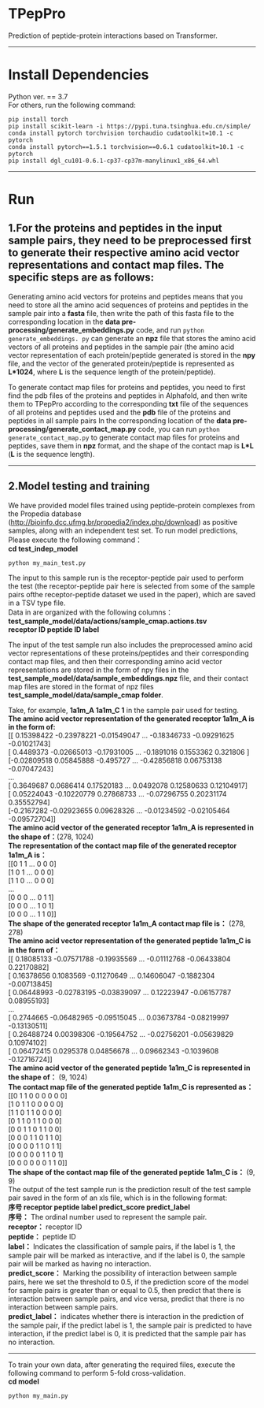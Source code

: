 # TPepPro
Prediction of peptide-protein interactions based on Transformer.
***
# Install Dependencies
Python ver. == 3.7  
For others, run the following command:   
```
pip install torch
pip install scikit-learn -i https://pypi.tuna.tsinghua.edu.cn/simple/
conda install pytorch torchvision torchaudio cudatoolkit=10.1 -c pytorch
conda install pytorch==1.5.1 torchvision==0.6.1 cudatoolkit=10.1 -c pytorch
pip install dgl_cu101-0.6.1-cp37-cp37m-manylinux1_x86_64.whl 

```
***
# Run
## 1.For the proteins and peptides in the input sample pairs, they need to be preprocessed first to generate their respective amino acid vector representations and contact map files. The specific steps are as follows:  
Generating amino acid vectors for proteins and peptides means that you need to store all the amino acid sequences of proteins and peptides in the sample pair into a **fasta** file, then write the path of this fasta file to the corresponding location in the **data pre-processing/generate_embeddings.py** code, and run ```python generate_embeddings. py``` can generate an **npz** file that stores the amino acid vectors of all proteins and peptides in the sample pair (the amino acid vector representation of each protein/peptide generated is stored in the **npy** file, and the vector of the generated protein/peptide is represented as **L*1024**, where **L** is the sequence length of the protein/peptide).

To generate contact map files for proteins and peptides, you need to first find the pdb files of the proteins and peptides in Alphafold, and then write them to TPepPro according to the corresponding **txt** file of the sequences of all proteins and peptides used and the **pdb** file of the proteins and peptides in all sample pairs
In the corresponding location of the **data pre-processing/generate_contact_map.py** code, you can run ```python generate_contact_map.py``` to generate contact map files for proteins and peptides, save them in **npz** format, and the shape of the contact map is **L*L** (**L** is the sequence length).

***
## 2.Model testing and training
We have provided model files trained using peptide-protein complexes from the Propedia database (http://bioinfo.dcc.ufmg.br/propedia2/index.php/download) as positive samples, along with an independent test set. 
To run model predictions, Please execute the following command：  
**cd test_indep_model**
```
python my_main_test.py
```
The input to this sample run is the receptor-peptide pair used to perform the test (the receptor-peptide pair here is selected from some of the sample pairs ofthe receptor-peptide dataset we used in the paper), which are saved in a TSV type file.  
Data in are organized with the following columns：**test_sample_model/data/actions/sample_cmap.actions.tsv**  
**receptor ID  peptide ID  label**   

The input of the test sample run also includes the preprocessed amino acid vector representations of these proteins/peptides and their corresponding contact map files, and then their corresponding amino acid vector representations are stored in the form of npy files in the **test_sample_model/data/sample_embeddings.npz** file, and their contact map files are stored in the format of npz files **test_sample_model/data/sample_cmap folder**.  

Take, for example, **1a1m_A 1a1m_C 1** in the sample pair used for testing.  
**The amino acid vector representation of the generated receptor 1a1m_A is in the form of:**   
[[ 0.15398422 -0.23978221 -0.01549047 ... -0.18346733 -0.09291625
  -0.01021743]  
 [ 0.4489373  -0.02665013 -0.17931005 ... -0.1891016   0.1553362
   0.321806  ]  
 [-0.02809518  0.05845888 -0.495727   ... -0.42856818  0.06753138
  -0.07047243]  
 ...  
 [ 0.3649687   0.0686414   0.17520183 ...  0.0492078   0.12580633
   0.12104917]  
 [ 0.05224043 -0.10220779  0.27868733 ... -0.07296755  0.20231174
   0.35552794]  
 [-0.2167282  -0.02923655  0.09628326 ... -0.01234592 -0.02105464
  -0.09572704]]    
**The amino acid vector of the generated receptor 1a1m_A is represented in the shape of：**(278, 1024)  
**The representation of the contact map file of the generated receptor 1a1m_A is：**  
[[0 1 1 ... 0 0 0]  
 [1 0 1 ... 0 0 0]  
 [1 1 0 ... 0 0 0]  
 ...  
 [0 0 0 ... 0 1 1]  
 [0 0 0 ... 1 0 1]  
 [0 0 0 ... 1 1 0]]   
**The shape of the generated receptor 1a1m_A contact map file is：** (278, 278)  
**The amino acid vector representation of the generated peptide 1a1m_C is in the form of：**    
[[ 0.18085133 -0.07571788 -0.19935569 ... -0.01112768 -0.06433804
   0.22170882]  
 [ 0.16378656  0.1083569  -0.11270649 ...  0.14606047 -0.1882304
  -0.00713845]  
 [ 0.06448993 -0.02783195 -0.03839097 ...  0.12223947 -0.06157787
   0.08955193]  
 ...  
 [ 0.2744665  -0.06482965 -0.09515045 ...  0.03673784 -0.08219997
  -0.13130511]  
 [ 0.26488724  0.00398306 -0.19564752 ... -0.02756201 -0.05639829
   0.10974102]  
 [ 0.06472415  0.0295378   0.04856678 ...  0.09662343 -0.1039608
  -0.12716724]]  
**The amino acid vector of the generated peptide 1a1m_C is represented in the shape of：** (9, 1024)  
**The contact map file of the generated peptide 1a1m_C is represented as：**  
[[0 1 1 0 0 0 0 0 0]  
 [1 0 1 1 0 0 0 0 0]  
 [1 1 0 1 1 0 0 0 0]  
 [0 1 1 0 1 1 0 0 0]  
 [0 0 1 1 0 1 1 0 0]  
 [0 0 0 1 1 0 1 1 0]  
 [0 0 0 0 1 1 0 1 1]  
 [0 0 0 0 0 1 1 0 1]  
 [0 0 0 0 0 0 1 1 0]]  
**The shape of the contact map file of the generated peptide 1a1m_C is：** (9, 9)  
The output of the test sample run is the prediction result of the test sample pair saved in the form of an xls file, which is in the following format:  
**序号    receptor	peptide	label	predict_score	predict_label**  
**序号：** The ordinal number used to represent the sample pair.    
**receptor：** receptor ID  
**peptide：** peptide ID   
**label：** Indicates the classification of sample pairs, if the label is 1, the sample pair will be marked as interactive, and if the label is 0, the sample pair will be marked as having no interaction.   
**predict_score：** Marking the possibility of interaction between sample pairs, here we set the threshold to 0.5, if the prediction score of the model for sample pairs is greater than or equal to 0.5, then predict that there is interaction between sample pairs, and vice versa, predict that there is no interaction between sample pairs.   
**predict_label：** indicates whether there is interaction in the prediction of the sample pair, if the predict label is 1, the sample pair is predicted to have interaction, if the predict label is 0, it is predicted that the sample pair has no interaction. 
***
To train your own data, after generating the required files, execute the following command to perform 5-fold cross-validation.  
**cd model**
```
python my_main.py
```
